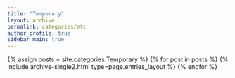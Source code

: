 ```yaml
---
title: "Temporary"
layout: archive
permalink: categories/etc
author_profile: true
sidebar_main: true
---
```


{% assign posts = site.categories.Temporary %}
{% for post in posts %} {% include archive-single2.html type=page.entries_layout %} {% endfor %}